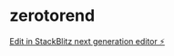 # zerotorend

[Edit in StackBlitz next generation editor ⚡️](https://stackblitz.com/~/github.com/Rue-Ryuzaki30k/zerotorend)